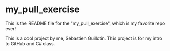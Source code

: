 # my_pull_exercise

This is the README file for the "my_pull_exercise", which is my favorite repo ever!

This is a cool project by me, Sébastien Guillotin.
This project is for my intro to GitHub and C# class.
